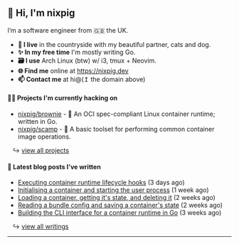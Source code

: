 ## 🐽 Hi, I'm nixpig

I’m a software engineer from 🇬🇧 the UK.

- **🏡 I live** in the countryside with my beautiful partner, cats and dog.
- **✨ In my free time** I'm mostly writing Go. 
- **🗃️ I use** Arch Linux (btw) w/ i3, tmux + Neovim.
- **🌐 Find me** online at https://nixpig.dev
- **📫 Contact me** at hi@(↥ the domain above)

#### 👨‍💻 Projects I'm currently hacking on

- [nixpig/brownie](https://github.com/nixpig/brownie) - 🍪 An OCI spec-compliant Linux container runtime; written in Go.
- [nixpig/scamp](https://github.com/nixpig/scamp) - 🍤 A basic toolset for performing common container image operations.

&nbsp;&nbsp; ↪ [view all projects](https://github.com/nixpig?tab=repositories&q=&type=public&language=&sort=stargazers)



#### 📝 Latest blog posts I've written


- [Executing container runtime lifecycle hooks](https://nixpig.dev/posts/runtime-lifecycle-hooks/) (3 days ago)
- [Initialising a container and starting the user process](https://nixpig.dev/posts/initialising-starting-container/) (1 week ago)
- [Loading a container, getting it&#39;s state, and deleting it](https://nixpig.dev/posts/loading-deleting-container-state/) (2 weeks ago)
- [Reading a bundle config and saving a container&#39;s state](https://nixpig.dev/posts/bundle-config-container-state/) (2 weeks ago)
- [Building the CLI interface for a container runtime in Go](https://nixpig.dev/posts/container-runtime-oci-cli/) (3 weeks ago)

&nbsp;&nbsp; ↪ [view all writings](https://nixpig.dev/posts/)

--- 

